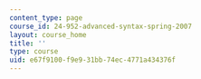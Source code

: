 ```yaml
---
content_type: page
course_id: 24-952-advanced-syntax-spring-2007
layout: course_home
title: ''
type: course
uid: e67f9100-f9e9-31bb-74ec-4771a434376f
---
```

